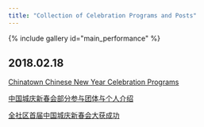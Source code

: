 ```yaml
---
title: "Collection of Celebration Programs and Posts"
---
```


{% include gallery id="main_performance" %}

## 2018.02.18

[Chinatown Chinese New Year Celebration Programs](http://pdxchinese.org/lunarnewyear/)

[中国城庆新春会部分参与团体与个人介绍](http://pdxchinese.org/chinese-new-year-2018/)

[全社区首届中国城庆新春会大获成功](http://pdxchinese.org/new-year-summary-2018/)
